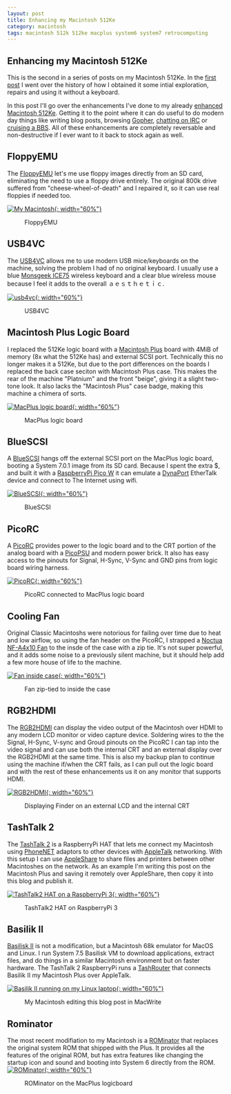 ```yaml
---
layout: post
title: Enhancing my Macintosh 512Ke
category: macintosh
tags: macintosh 512k 512ke macplus system6 system7 retrocomputing
---
```


## Enhancing my  Macintosh 512Ke

This is the second in a series of posts on my Macintosh 512Ke. In the [first post](/A-Macintosh-Story/) I went over the history of how I obtained it some intial exploration, repairs and using it without a keyboard.

In this post I'll go over the enhancements I've done to my already [enhanced Macintosh 512Ke](https://en.wikipedia.org/wiki/Macintosh_512Ke#Official_upgrades). Getting it to the point where it can do useful to do modern day things like writing blog posts, browsing [Gopher](https://en.wikipedia.org/wiki/Gopher_(protocol)), [chatting on IRC](https://jcs.org/wallops) or [cruising a BBS](https://www.telnetbbsguide.com/bbs/captains-quarters-ii/). All of these enhancements are completely reversable and non-destructive if I ever want to it back to stock again as well.

## FloppyEMU

The [FloppyEMU](https://www.bigmessowires.com/floppy-emu/) let's me use floppy images directly from an SD card, eliminating the need to use a floppy drive entirely. The original 800k drive suffered from "cheese-wheel-of-death" and I repaired it, so it can use real floppies if needed too.

[![My Macintosh](/assets/images/posts/macintosh/floppyemu.jpg){: width="60%"}](/assets/images/posts/macintosh/floppyemu.jpg)
<figure><figcaption>FloppyEMU</figcaption></figure>

## USB4VC

The [USB4VC](https://github.com/dekuNukem/USB4VC) allows me to use modern USB mice/keyboards on the machine, solving the problem I had of no original keyboard. I usually use a blue [Monsgeek ICE75](https://www.monsgeek.com/product/ice75-fully-assembled/#) wireless keyboard and a clear blue wireless mouse because I feel it adds to the overall ａｅｓｔｈｅｔｉｃ.

[![usb4vc](/assets/images/posts/macintosh/usb4vc.jpg){: width="60%"}](/assets/images/posts/macintosh/usb4vc.jpg)
<figure><figcaption>USB4VC</figcaption></figure>

## Macintosh Plus Logic Board

I replaced the 512Ke logic board with a [Macintosh Plus](https://en.wikipedia.org/wiki/Macintosh_Plus) board with 4MiB of memory (8x what the 512Ke has) and external SCSI port. Technically this no longer makes it a 512Ke, but due to the port differences on the boards I replaced the back case seciton with Macintosh Plus case. This makes the rear of the machine "Platnium" and the front "beige", giving it a slight two-tone look. It also lacks the "Macintosh Plus" case badge, making this machine a chimera of sorts.

[![MacPlus logic board](/assets/images/posts/macintosh/macplus-logicboard.jpg){: width="60%"}](/assets/images/posts/macintosh/macplus-logicboard.jpg)
<figure><figcaption>MacPlus logic board</figcaption></figure>

## BlueSCSI

A [BlueSCSI](https://bluescsi.com/) hangs off the external SCSI port on the MacPlus logic board, booting a System 7.0.1 image from its SD card. Because I spent the extra $, and built it with a [RaspberryPi Pico W](https://www.raspberrypi.com/documentation/microcontrollers/pico-series.html) it can emulate a [DynaPort](https://bluescsi.com/docs/WiFi-DaynaPORT) EtherTalk device and connect to The Internet using wifi.

[![BlueSCSI](/assets/images/posts/macintosh/bluescsi.jpg){: width="60%"}](/assets/images/posts/macintosh/bluescsi.jpg)
<figure><figcaption>BlueSCSI</figcaption></figure>

## PicoRC

A [PicoRC](https://github.com/dekuNukem/PicoRC) provides power to the logic board and to the CRT portion of the analog board with a [PicoPSU](https://www.mini-box.com/picoPSU-80) and modern power brick. It also has easy access to the pinouts for Signal, H-Sync, V-Sync and GND pins from logic board wiring harness.

[![PicoRC](/assets/images/posts/macintosh/picorc.jpg){: width="60%"}](/assets/images/posts/macintosh/picorc.jpg)
<figure><figcaption>PicoRC connected to MacPlus logic board</figcaption></figure>

## Cooling Fan

Original Classic Macintoshs were notorious for failing over time due to heat and low airflow, so using the fan header on the PicoRC, I strapped a [Noctua NF-A4x10 Fan](https://www.amazon.com/dp/B00NEMGCIA?ref=ppx_yo2ov_dt_b_fed_asin_title) to the insde of the case with a zip tie. It's not super powerful, and it adds some noise to a previously silent machine, but it should help add a few more house of life to the machine.

[![Fan inside case](/assets/images/posts/macintosh/fan.jpg){: width="60%"}](/assets/images/posts/macintosh/fan.jpg)
<figure><figcaption>Fan zip-tied to inside the case</figcaption></figure>

## RGB2HDMI

The [RGB2HDMI](https://github.com/hoglet67/RGBtoHDMI) can display the video output of the Macintosh over HDMI to any modern LCD monitor or video capture device. Soldering wires to the the Signal, H-Sync, V-sync and Groud pinouts on the PicoRC I can tap into the video signal and can use both the internal CRT and an external display over the RGB2HDMI at the same time. This is also my backup plan to continue using the machine if/when the CRT fails, as I can pull out the logic board and with the rest of these enhancements us it on any monitor that supports HDMI.

[![RGB2HDMI](/assets/images/posts/macintosh/rgb2hdmi.jpg){: width="60%"}](/assets/images/posts/macintosh/rgb2hdmi.jpg)
<figure><figcaption>Displaying Finder on an external LCD and the internal CRT</figcaption></figure>

## TashTalk 2

The [TashTalk 2](https://ko-fi.com/s/60b561a0e3) is a RaspberryPi HAT that lets me connect my Macintosh using [PhoneNET](https://en.wikipedia.org/wiki/PhoneNET) adaptors to other devices with [AppleTalk](https://en.wikipedia.org/wiki/AppleTalk) networking. With this setup I can use [AppleShare]() to share files and printers between other Macintoshes on the network. As an example I'm writing this post on the Macintosh Plus and saving it remotely over AppleShare, then copy it into this blog and publish it.

[![TashTalk2 HAT on a RaspberryPi 3](/assets/images/posts/macintosh/tashtalk2.jpg){: width="60%"}](/assets/images/posts/macintosh/tashtalk2.jpg)
<figure><figcaption>TashTalk2 HAT on RaspberryPi 3</figcaption></figure>

## Basilik II

[Basilisk II](https://basilisk.cebix.net/) is not a modification, but a Macintosh 68k emulator for MacOS and Linux. I run System 7.5 Basilisk VM to download applications, extract files, and do things in a similar Macintosh environment but on faster hardware. The TashTalk 2 RaspberryPi runs a [TashRouter](https://github.com/lampmerchant/tashrouter/) that connects Basilik II my Macintosh Plus over AppleTalk.

[![Basilik II running on my Linux laptop](/assets/images/posts/macintosh/basilisk.jpg){: width="60%"}](/assets/images/posts/macintosh/basilisk.jpg)
<figure><figcaption>My Macintosh editing this blog post in MacWrite</figcaption></figure>

## Rominator

The most recent modifiation to my Macintosh is a [ROMinator](https://jcm-1.com/product/rominator-v1-for-macintosh-plus/) that replaces the original system ROM that shipped with the Plus. It provides all the features of the original ROM, but has extra features like changing the startup icon and sound and booting into System 6 directly from the ROM.
[![ROMinator](/assets/images/posts/macintosh/rominator.jpg){: width="60%"}](/assets/images/posts/macintosh/rominator.jpg)
<figure><figcaption>ROMinator on the MacPlus logicboard</figcaption></figure>
